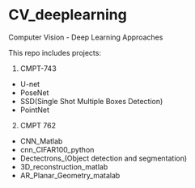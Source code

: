 # CV_deeplearning
Computer Vision - Deep Learning Approaches

This repo includes projects:

1. CMPT-743

* U-net
* PoseNet
* SSD(Single Shot Multiple Boxes Detection)
* PointNet

2. CMPT 762

* CNN_Matlab
* cnn_CIFAR100_python
* Dectectrons_(Object detection and segmentation)
* 3D_reconstruction_matlab
* AR_Planar_Geometry_matalab
